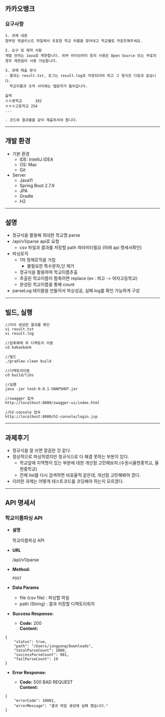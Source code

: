 ## 카카오뱅크
### 요구사항
~~~
1. 과제 내용
첨부된 댓글리스트 파일에서 유효한 학교 이름을 찾아내고 학교별로 카운트해주세요.

2. 요구 및 제약 사항
개발 언어는 Java로 제한합니다. 외부 라이브러리 등의 사용은 Open Source 또는 무료의 경우 제한없이 사용 가능합니다.

3. 과제 제출 방식
- 결과는 result.txt, 로그는 result.log로 저장되어야 하고 그 형식은 다음과 같습니다.
  학교이름과 숫자 사이에는 탭문자가 들어갑니다.

출력
ㅇㅇ중학교      192
ㅇㅇㅇ고등학교 254
...

- 코드와 결과물을 같이 제출하셔야 합니다.
~~~

--- 
## 개발 환경
- 기본 환경
    - IDE: IntelliJ IDEA
    - OS: Mac
    - Git
- Server
    - Java11
    - Spring Boot 2.7.9
    - JPA
    - Gradle
    - H2

---
## 설명
- 정규식을 활용해 최대한 학교명 parse
- /api/v1/parse api로 요청
  - csv 파일과 결과를 저장할 path 파라미터필요 (아래 api 명세서확인)
- 파싱로직
  - 1차 정제로직을 거침
    - 불필요한 특수문자,단 제거
  - 정규식을 활용하여 학교이름추출
  - 추출된 학교이름이 함축어면 replace (ex : 여고 -> 여자고등학교)
  - 완성된 학교이름을 통해 count
- parseLog 테이블을 만들어서 파싱성공, 실패 log를 확인 가능하게 구성

---
## 빌드, 실행
~~~
//미리 생성한 결과물 확인
vi result.txt
vi result.log

//압축해제 후 디렉토리 이동
cd kakaobank

//빌드
./gradlew clean build

//디렉토리이동
cd build/libs

//실행
java -jar task-0.0.1-SNAPSHOT.jar

//swagger 접속
http://localhost:8080/swagger-ui/index.html

//h2-console 접속 
http://localhost:8080/h2-console/login.jsp
~~~
---
## 과제후기
- 정규식을 잘 쓰면 깔끔한 것 같다.
- 정상적으로 파싱하였지만 정규식으로 다 해결 못하는 부분이 있다.
  - 학교앞에 지역명이 있는 부분에 대한 개선점 고민해보자.(수원시율현중학교, 율현중학교)
  - 전체 list를 다시 검색하면 비효율적 같은데, 개선점 고민해봐야 겠다.
- 이러한 과제는 어떻게 테스트코드를 코딩해야 하는지 모르겠다.
---

## API 명세서
### 학교이름파싱 API

* **설명**

  학교이름파싱 API

* **URL**

  /api/v1/parse

* **Method:**

  `POST`

* **Data Params**

    - file (csv file) : 파싱할 파일
    - path (String) : 결과 저장할 디렉토리위치

* **Success Response:**

    * **Code:** 200 <br />
      **Content:**
~~~
{
    "status": true,
    "path": "/Users/jungyong/Downloads",
    "totalParseCount": 1000,
    "successParseCount": 981,
    "failParseCount": 19
}
~~~
* **Error Response:**

    * **Code:** 500 BAD REQUEST <br />
      **Content:**
~~~
{
    "errorCode": 10001,
    "errorMessage": "결과 파일 생성에 실패 했습니다."
}
~~~
